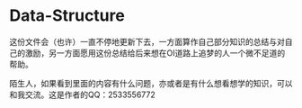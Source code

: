 # Data-Structure

这份文件会（也许）一直不停地更新下去，一方面算作自己部分知识的总结与对自己的激励，另一方面愿用这份总结给后来想在OI道路上追梦的人一个微不足道的帮助。

陌生人，如果看到里面的内容有什么问题，亦或者是有什么想看想学的知识，可以和我交流。这是作者的QQ：2533556772
